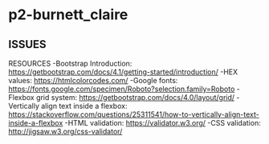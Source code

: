 # p2-burnett_claire


ISSUES
-




RESOURCES
-Bootstrap Introduction: https://getbootstrap.com/docs/4.1/getting-started/introduction/
-HEX values: https://htmlcolorcodes.com/
-Google fonts: https://fonts.google.com/specimen/Roboto?selection.family=Roboto
-Flexbox grid system: https://getbootstrap.com/docs/4.0/layout/grid/
-Vertically align text inside a flexbox: https://stackoverflow.com/questions/25311541/how-to-vertically-align-text-inside-a-flexbox
-HTML validation: https://validator.w3.org/
-CSS validation: http://jigsaw.w3.org/css-validator/
